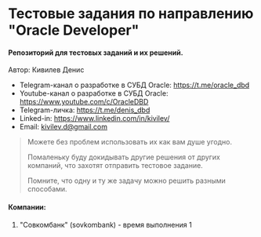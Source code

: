 # Тестовые задания по направлению "Oracle Developer"
#### Репозиторий для тестовых заданий и их решений.

Автор: Кивилев Денис
- Telegram-канал о разработке в СУБД Oracle: https://t.me/oracle_dbd
- Youtube-канал о разработке в СУБД Oracle: https://www.youtube.com/c/OracleDBD
- Telegram-личка: https://t.me/denis_dbd
- Linked-in: https://www.linkedin.com/in/kivilev/ 
- Email: kivilev.d@gmail.com

> Можете без проблем использовать их как вам душе угодно.
> 
> Помаленьку буду докидывать другие решения от других компаний, что захотят отправить тестовое задание.
> 
> Помните, что одну и ту же задачу можно решить разными способами.

#### Компании:
1. "Совкомбанк" (sovkombank) - время выполнения 1

